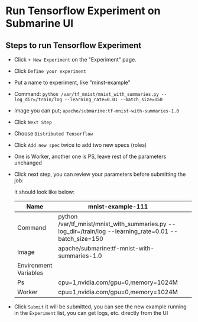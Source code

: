 <!--
Licensed to the Apache Software Foundation (ASF) under one
or more contributor license agreements.  See the NOTICE file
distributed with this work for additional information
regarding copyright ownership.  The ASF licenses this file
to you under the Apache License, Version 2.0 (the
"License"); you may not use this file except in compliance
with the License.  You may obtain a copy of the License at

  http://www.apache.org/licenses/LICENSE-2.0

Unless required by applicable law or agreed to in writing,
software distributed under the License is distributed on an
"AS IS" BASIS, WITHOUT WARRANTIES OR CONDITIONS OF ANY
KIND, either express or implied.  See the License for the
specific language governing permissions and limitations
under the License.
-->

# Run Tensorflow Experiment on Submarine UI 

## Steps to run Tensorflow Experiment

- Click `+ New Experiment` on the "Experiment" page.  

- Click `Define your experiment`

- Put a name to experiment, like "minst-example" 

- Command: `python /var/tf_mnist/mnist_with_summaries.py --log_dir=/train/log --learning_rate=0.01 --batch_size=150`

- Image you can put; `apache/submarine:tf-mnist-with-summaries-1.0`

- Click `Next Step`

- Choose `Distributed Tensorflow`

- Click `Add new spec` twice to add two new specs (roles) 

- One is Worker, another one is PS, leave rest of the parameters unchanged 

- Click next step, you can review your parameters before submitting the job: 

  

  It should look like below:

  | Name                  | mnist-example-111                                            |      |      |
  | --------------------- | ------------------------------------------------------------ | ---- | ---- |
  | Command               | python /var/tf_mnist/mnist_with_summaries.py --log_dir=/train/log --learning_rate=0.01 --batch_size=150 |      |      |
  | Image                 | apache/submarine:tf-mnist-with-summaries-1.0                 |      |      |
  | Environment Variables |                                                              |      |      |
  | Ps                    | cpu=1,nvidia.com/gpu=0,memory=1024M                          |      |      |
  | Worker                | cpu=1,nvidia.com/gpu=0,memory=1024M                          |      |      |

- Click `Submit` it will be submitted, you can see the new example running in the `Experiment` list, you can get logs, etc. directly from the UI